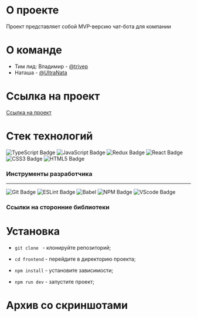 # О проекте

Проект представляет собой MVP-версию чат-бота для компании
# О команде

- Тим лид: Владимир - [@trivep](https://t.me/trivep)
- Наташа - [@UltraNata](https://t.me/UltraNata)

# Ссылка на проект

[Ссылка на проект](https://chat-bot-tft.vercel.app/)

# Стек технологий

<div> 
 <img src="https://img.shields.io/badge/TypeScript-%23404d59.svg?style=for-the-badge&logo=typescript&logoColor=blue" alt="TypeScript Badge" />
<img src="https://img.shields.io/badge/javascript-%23404d59.svg?style=for-the-badge&logo=javascript&logoColor=%23F7DF1E" alt="JavaScript Badge" />
<img src="https://img.shields.io/badge/Redux-%23404d59.svg?style=for-the-badge&logo=Redux&logoColor=violet" alt="Redux Badge" /> 
<img src="https://img.shields.io/badge/react-%23404d59.svg?style=for-the-badge&logo=react&logoColor=%2361DAFB" alt="React Badge" />
<img src="https://img.shields.io/badge/css3-%23404d59.svg?style=for-the-badge&logo=css3&logoColor=lightblue" alt="CSS3 Badge" />
<img src="https://img.shields.io/badge/html5-%23404d59.svg?style=for-the-badge&logo=html5&logoColor=orange" alt="HTML5 Badge" />

 </div>

 ### Инструменты разработчика

---

<div id="general" style="display: inline">
  <img src="https://img.shields.io/badge/git-%23404d59.svg?style=for-the-badge&logo=git&logoColor=red" alt="Git Badge" />
  <img src="https://img.shields.io/badge/ESLint-%23404d59?style=for-the-badge&logo=eslint&logoColor=violet" alt="ESLint Badge" />
  <img src="https://img.shields.io/badge/babel-%23404d59?style=for-the-badge&logo=vscode&logoColor=white" alt="Babel" />
  <img src="https://img.shields.io/badge/NPM-%23404d59?style=for-the-badge&logo=npm&logoColor=red" alt="NPM Badge" />
  <img src="https://img.shields.io/badge/vscode-%23404d59?style=for-the-badge&logo=vscode&logoColor=white" alt="VScode Badge" />
  
### Ссылки на сторонние библиотеки


# Установка

- `git clone ` - клонируйте репозиторий;

- `cd frontend` - перейдите в директорию проекта;

- `npm install` - yстановите зависимости;

- `npm run dev` - запустите проект;

# Архив со скриншотами




